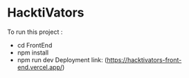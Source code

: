 # HacktiVators
  To run this project :
   - cd FrontEnd
   - npm install
   - npm run dev
Deployment link:
 (https://hacktivators-front-end.vercel.app/)
